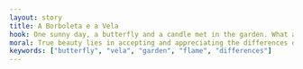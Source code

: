 ```yaml
---
layout: story
title: A Borboleta e a Vela
hook: One sunny day, a butterfly and a candle met in the garden. What adventure awaits them as they discover each other's unique qualities?
moral: True beauty lies in accepting and appreciating the differences of others.
keywords: ["butterfly", "vela", "garden", "flame", "differences"]
---
```

